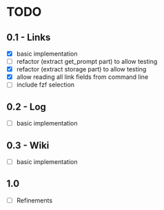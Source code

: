# TODO

## 0.1 - Links

- [x] basic implementation
- [ ] refactor (extract get_prompt part) to allow testing
- [x] refactor (extract storage part) to allow testing
- [x] allow reading all link fields from command line
- [ ] include fzf selection

## 0.2 - Log
- [ ] basic implementation

## 0.3 - Wiki
- [ ] basic implementation

## 1.0

- [ ] Refinements